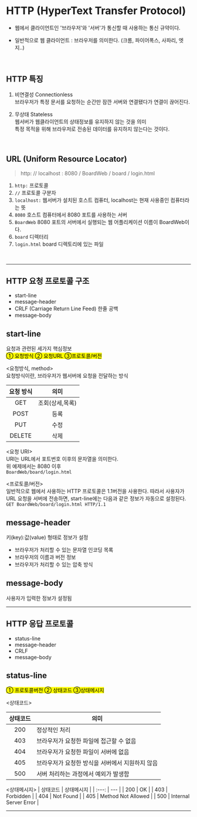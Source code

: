 # HTTP (HyperText Transfer Protocol)
- 웹에서 클라이언트인 '브라우저'와 '서버'가 통신할 때 사용하는 통신 규약이다.

- 일반적으로 웹 클라이언트 : 브라우저를 의미한다. (크롬, 파이어폭스, 사파리, 엣지..)

<br>

## HTTP 특징
1. 비연결성 Connectionless <br>
브라우저가 특정 문서를 요청하는 순간만 잠깐 서버와 연결됐다가 연결이 끊어진다.

2. 무상태 Stateless <br>
웹서버가 웹클라이언트의 상태정보를 유지하지 않는 것을 의미 <br>
특정 목적을 위해 브라우저로 전송된 데이터를 유지하지 않는다는 것이다.

<br>

## URL (Uniform Resource Locator)
> http: // localhost : 8080 / BoardWeb / board / login.html
1. `http:` 프로토콜
2. `//` 프로토콜 구분자
3. `localhost:` 웹서버가 설치된 호스트 컴퓨터, localhost는 현재 사용중인 컴퓨터라는 뜻
4. `8080` 호스트 컴퓨터에서 8080 포트를 사용하는 서버
5. `BoardWeb` 8080 포트의 서버에서 실행되는 웹 어플리케이션 이름이 BoardWeb이다.
6. `board` 디렉터리
7. `login.html` board 디렉토리에 있는 파일

<br>

***


## HTTP 요청 프로토콜 구조
- start-line
- message-header
- CRLF (Carriage Return Line Feed) 한줄 공백
- message-body
  
## start-line
요청과 관련된 세가지 핵심정보 <br>
<mark>① 요청방식 ② 요청URL ③프로토콜/버전</mark>

<요청방식, method> <br>
요청방식이란, 브라우저가 웹서버에 요청을 전달하는 방식

| 요청 방식 | 의미 |
| :---: | :---: |
| GET | 조회(상세,목록) |
| POST | 등록 |
| PUT | 수정 |
| DELETE | 삭제 |

<요청 URI> <br>
URI는 URL에서 포트번호 이후의 문자열을 의미한다. <br>
위 예제에서는 8080 이후 <br>
`BoardWeb/board/login.html`

<프로토콜/버전> <br>
일반적으로 웹에서 사용하는 HTTP 프로토콜은 1.1버전을 사용한다. 따라서 사용자가 URL 요청을 서버에 전송하면, start-line에는 다음과 같은 정보가 자동으로 설정된다. <br>
`GET BoardWeb/board/login.html HTTP/1.1`

## message-header
키(key):값(value) 형태로 정보가 설정 <br>
- 브라우저가 처리할 수 있는 문자열 인코딩 목록
- 브라우저의 이름과 버전 정보
- 브라우저가 처리할 수 있는 압축 방식

## message-body
사용자가 입력한 정보가 설정됨 <br>

***
## HTTP 응답 프로토콜
- status-line
- message-header
- CRLF
- message-body

## status-line
<mark>① 프로토콜버전 ② 상태코드 ③상태메시지</mark>

<상태코드>

| 상태코드 | 의미 |
| :---: | --- |
| 200 | 정상적인 처리 |
| 403 | 브라우저가 요청한 파일에 접근할 수 없음 |
| 404 | 브라우저가 요청한 파일이 서버에 없음 |
| 405 | 브라우저가 요청한 방식을 서버에서 지원하지 않음 |
| 500 | 서버 처리하는 과정에서 예외가 발생함 |


<상태메시지>
| 상태코드 | 상태메시지 |
| :---: | --- |
| 200 | OK |
| 403 | Forbidden |
| 404 | Not Found |
| 405 | Method Not Allowed |
| 500 | Internal Server Error |

***
